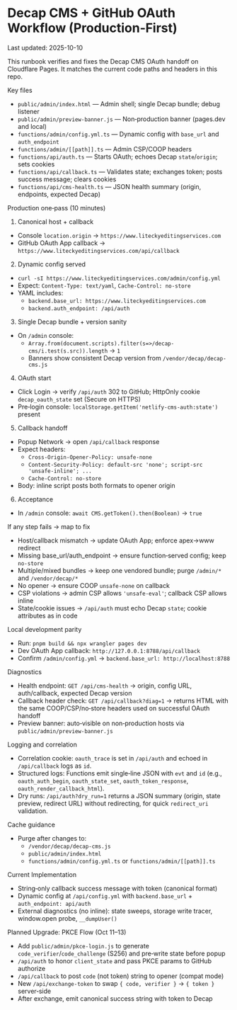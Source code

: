 # Decap CMS + GitHub OAuth Workflow (Production‑First)

Last updated: 2025-10-10

This runbook verifies and fixes the Decap CMS OAuth handoff on Cloudflare Pages. It matches the current code paths and headers in this repo.

Key files
- `public/admin/index.html` — Admin shell; single Decap bundle; debug listener
- `public/admin/preview-banner.js` — Non‑production banner (pages.dev and local)
- `functions/admin/config.yml.ts` — Dynamic config with `base_url` and `auth_endpoint`
- `functions/admin/[[path]].ts` — Admin CSP/COOP headers
- `functions/api/auth.ts` — Starts OAuth; echoes Decap `state`/`origin`; sets cookies
- `functions/api/callback.ts` — Validates state; exchanges token; posts success message; clears cookies
- `functions/api/cms-health.ts` — JSON health summary (origin, endpoints, expected Decap)

Production one‑pass (10 minutes)
1) Canonical host + callback
- Console `location.origin` → `https://www.liteckyeditingservices.com`
- GitHub OAuth App callback → `https://www.liteckyeditingservices.com/api/callback`

2) Dynamic config served
- `curl -sI https://www.liteckyeditingservices.com/admin/config.yml`
- Expect: `Content-Type: text/yaml`, `Cache-Control: no-store`
- YAML includes:
  - `backend.base_url: https://www.liteckyeditingservices.com`
  - `backend.auth_endpoint: /api/auth`

3) Single Decap bundle + version sanity
- On `/admin` console:
  - `Array.from(document.scripts).filter(s=>/decap-cms/i.test(s.src)).length` → `1`
  - Banners show consistent Decap version from `/vendor/decap/decap-cms.js`

4) OAuth start
- Click Login → verify `/api/auth` 302 to GitHub; HttpOnly cookie `decap_oauth_state` set (Secure on HTTPS)
- Pre‑login console: `localStorage.getItem('netlify-cms-auth:state')` present

5) Callback handoff
- Popup Network → open `/api/callback` response
- Expect headers:
  - `Cross-Origin-Opener-Policy: unsafe-none`
  - `Content-Security-Policy: default-src 'none'; script-src 'unsafe-inline'; ...`
  - `Cache-Control: no-store`
- Body: inline script posts both formats to opener origin

6) Acceptance
- In `/admin` console: `await CMS.getToken().then(Boolean)` → `true`

If any step fails → map to fix
- Host/callback mismatch → update OAuth App; enforce apex→www redirect
- Missing base_url/auth_endpoint → ensure function‑served config; keep `no-store`
- Multiple/mixed bundles → keep one vendored bundle; purge `/admin/*` and `/vendor/decap/*`
- No opener → ensure COOP `unsafe-none` on callback
- CSP violations → admin CSP allows `'unsafe-eval'`; callback CSP allows inline
- State/cookie issues → `/api/auth` must echo Decap `state`; cookie attributes as in code

Local development parity
- Run: `pnpm build && npx wrangler pages dev`
- Dev OAuth App callback: `http://127.0.0.1:8788/api/callback`
- Confirm `/admin/config.yml` → `backend.base_url: http://localhost:8788`

Diagnostics
- Health endpoint: `GET /api/cms-health` → origin, config URL, auth/callback, expected Decap version
- Callback header check: `GET /api/callback?diag=1` → returns HTML with the same COOP/CSP/no‑store headers used on successful OAuth handoff
- Preview banner: auto‑visible on non‑production hosts via `public/admin/preview-banner.js`

Logging and correlation
- Correlation cookie: `oauth_trace` is set in `/api/auth` and echoed in `/api/callback` logs as `id`.
- Structured logs: Functions emit single‑line JSON with `evt` and `id` (e.g., `oauth_auth_begin`, `oauth_state_set`, `oauth_token_response`, `oauth_render_callback_html`).
- Dry runs: `/api/auth?dry_run=1` returns a JSON summary (origin, state preview, redirect URL) without redirecting, for quick `redirect_uri` validation.

Cache guidance
- Purge after changes to:
  - `/vendor/decap/decap-cms.js`
  - `public/admin/index.html`
  - `functions/admin/config.yml.ts` or `functions/admin/[[path]].ts`

Current Implementation
- String‑only callback success message with token (canonical format)
- Dynamic config at `/api/config.yml` with `backend.base_url` + `auth_endpoint: api/auth`
- External diagnostics (no inline): state sweeps, storage write tracer, window.open probe, `__dumpUser()`

Planned Upgrade: PKCE Flow (Oct 11–13)
- Add `public/admin/pkce-login.js` to generate `code_verifier`/`code_challenge` (S256) and pre‑write state before popup
- `/api/auth` to honor `client_state` and pass PKCE params to GitHub authorize
- `/api/callback` to post `code` (not token) string to opener (compat mode)
- New `/api/exchange-token` to swap `{ code, verifier }` → `{ token }` server‑side
- After exchange, emit canonical success string with token to Decap
